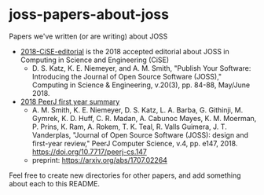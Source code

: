 # joss-papers-about-joss
Papers we've written (or are writing) about JOSS

* [2018-CiSE-editorial](https://github.com/openjournals/joss-papers-about-joss/tree/master/2018-CiSE-editorial) is the 2018 accepted editorial about JOSS in Computing in Science and Engineering (CiSE)
  * D. S. Katz, K. E. Niemeyer, and A. M. Smith, "Publish Your Software: Introducing the Journal of Open Source Software (JOSS)," Computing in Science & Engineering, v.20(3), pp. 84-88, May/June 2018.
* [2018 PeerJ first year summary](https://github.com/openjournals/joss-papers-about-joss/tree/master/2018-PeerJ)
  * A. M. Smith, K. E. Niemeyer, D. S. Katz, L. A. Barba, G. Githinji, M. Gymrek, K. D. Huff, C. R. Madan, A. Cabunoc Mayes, K. M. Moerman, P. Prins, K. Ram, A. Rokem, T. K. Teal, R. Valls Guimera, J. T. Vanderplas, "Journal of Open Source Software (JOSS): design and first-year review," PeerJ Computer Science, v.4, pp. e147, 2018. https://doi.org/10.7717/peerj-cs.147
  * preprint: https://arxiv.org/abs/1707.02264

Feel free to create new directories for other papers, and add something about each to this README.
